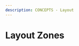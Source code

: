 ```yaml
---
description: CONCEPTS - Layout
---
```


# Layout Zones



<!--<figure><img src="../../.gitbook/assets/image (25) (2) (1).png" alt=""><figcaption></figcaption></figure>-->
